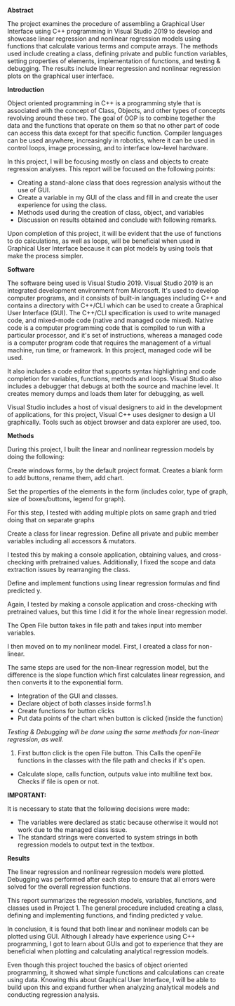 **Abstract**

The project examines the procedure of assembling a Graphical User Interface using C++ programming in Visual Studio 2019 to develop and showcase linear regression and nonlinear regression models using functions that calculate various terms and compute arrays. The methods used include creating a class, defining private and public function variables, setting properties of elements, implementation of functions, and testing &amp; debugging. The results include linear regression and nonlinear regression plots on the graphical user interface.

**Introduction**

Object oriented programming in C++ is a programming style that is associated with the concept of Class, Objects, and other types of concepts revolving around these two. The goal of OOP is to combine together the data and the functions that operate on them so that no other part of code can access this data except for that specific function. Compiler languages can be used anywhere, increasingly in robotics, where it can be used in control loops, image processing, and to interface low-level hardware.

In this project, I will be focusing mostly on class and objects to create regression analyses. This report will be focused on the following points:

- Creating a stand-alone class that does regression analysis without the use of GUI.
- Create a variable in my GUI of the class and fill in and create the user experience for using the class.
- Methods used during the creation of class, object, and variables
- Discussion on results obtained and conclude with following remarks.

Upon completion of this project, it will be evident that the use of functions to do calculations, as well as loops, will be beneficial when used in Graphical User Interface because it can plot models by using tools that make the process simpler.

**Software**

The software being used is Visual Studio 2019. Visual Studio 2019 is an integrated development environment from Microsoft. It&#39;s used to develop computer programs, and it consists of built-in languages including C++ and contains a directory with C++/CLI which can be used to create a Graphical User Interface (GUI). The C++/CLI specification is used to write managed code, and mixed-mode code (native and managed code mixed). Native code is a computer programming code that is compiled to run with a particular processor, and it&#39;s set of instructions, whereas a managed code is a computer program code that requires the management of a virtual machine, run time, or framework. In this project, managed code will be used.

It also includes a code editor that supports syntax highlighting and code completion for variables, functions, methods and loops. Visual Studio also includes a debugger that debugs at both the source and machine level. It creates memory dumps and loads them later for debugging, as well.

Visual Studio includes a host of visual designers to aid in the development of applications, for this project, Visual C++ uses designer to design a UI graphically. Tools such as object browser and data explorer are used, too.

**Methods**

During this project, I built the linear and nonlinear regression models by doing the following:

Create windows forms, by the default project format. Creates a blank form to add buttons, rename them, add chart.

Set the properties of the elements in the form (includes color, type of graph, size of boxes/buttons, legend for graph).

For this step, I tested with adding multiple plots on same graph and tried doing that on separate graphs

Create a class for linear regression.
Define all private and public member variables including all accessors &amp; mutators.


I tested this by making a console application, obtaining values, and cross-checking with pretrained values. Additionally, I fixed the scope and data extraction issues by rearranging the class.

Define and implement functions using linear regression formulas and find predicted y.


Again, I tested by making a console application and cross-checking with pretrained values, but this time I did it for the whole linear regression model.

The Open File button takes in file path and takes input into member variables.

I then moved on to my nonlinear model. First, I created a class for non-linear.


The same steps are used for the non-linear regression model, but the difference is the slope function which first calculates linear regression, and then converts it to the exponential form.


- Integration of the GUI and classes.
- Declare object of both classes inside forms1.h
- Create functions for button clicks
- Put data points of the chart when button is clicked (inside the function)

_Testing &amp; Debugging will be done using the same methods for non-linear regression, as well._

1. First button click is the open File button. This Calls the openFile functions in the classes with the file path and checks if it&#39;s open.
  - Calculate slope, calls function, outputs value into multiline text box. Checks if file is open or not.


**IMPORTANT:**

It is necessary to state that the following decisions were made:

- The variables were declared as static because otherwise it would not work due to the managed class issue.
- The standard strings were converted to system strings in both regression models to output text in the textbox.


**Results**

The linear regression and nonlinear regression models were plotted. Debugging was performed after each step to ensure that all errors were solved for the overall regression functions.

This report summarizes the regression models, variables, functions, and classes used in Project 1. The general procedure included creating a class, defining and implementing functions, and finding predicted y value.

In conclusion, it is found that both linear and nonlinear models can be plotted using GUI. Although I already have experience using C++ programming, I got to learn about GUIs and got to experience that they are beneficial when plotting and calculating analytical regression models.

Even though this project touched the basics of object oriented programming, it showed what simple functions and calculations can create using data. Knowing this about Graphical User Interface, I will be able to build upon this and expand further when analyzing analytical models and conducting regression analysis.

